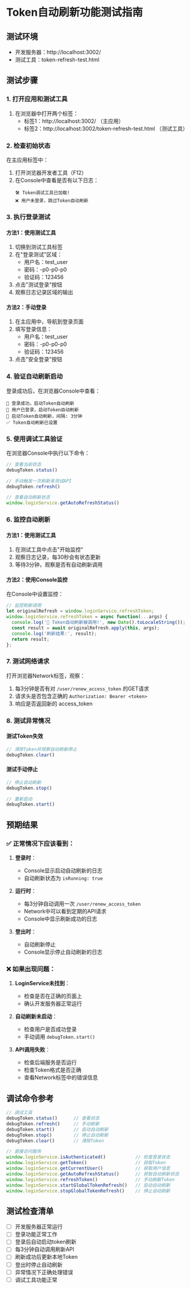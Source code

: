 # Token自动刷新功能测试指南

## 测试环境
- 开发服务器：http://localhost:3002/
- 测试工具：token-refresh-test.html

## 测试步骤

### 1. 打开应用和测试工具

1. 在浏览器中打开两个标签：
   - 标签1：http://localhost:3002/ （主应用）
   - 标签2：http://localhost:3002/token-refresh-test.html （测试工具）

### 2. 检查初始状态

在主应用标签中：
1. 打开浏览器开发者工具（F12）
2. 在Console中查看是否有以下日志：
   ```
   🛠️ Token调试工具已加载!
   ❌ 用户未登录，跳过Token自动刷新
   ```

### 3. 执行登录测试

#### 方法1：使用测试工具
1. 切换到测试工具标签
2. 在"登录测试"区域：
   - 用户名：test_user
   - 密码：-p0-p0-p0
   - 验证码：123456
3. 点击"测试登录"按钮
4. 观察日志记录区域的输出

#### 方法2：手动登录
1. 在主应用中，导航到登录页面
2. 填写登录信息：
   - 用户名：test_user
   - 密码：-p0-p0-p0
   - 验证码：123456
3. 点击"安全登录"按钮

### 4. 验证自动刷新启动

登录成功后，在浏览器Console中查看：
```
🚀 登录成功，启动Token自动刷新
👤 用户已登录，启动Token自动刷新
🔄 启动Token自动刷新，间隔: 3分钟
✅ Token自动刷新已设置
```

### 5. 使用调试工具验证

在浏览器Console中执行以下命令：

```javascript
// 查看当前状态
debugToken.status()

// 手动触发一次刷新来测试API
debugToken.refresh()

// 查看自动刷新状态
window.loginService.getAutoRefreshStatus()
```

### 6. 监控自动刷新

#### 方法1：使用测试工具
1. 在测试工具中点击"开始监控"
2. 观察日志记录，每30秒会有状态更新
3. 等待3分钟，观察是否有自动刷新调用

#### 方法2：使用Console监控
在Console中设置监控：
```javascript
// 监控刷新调用
let originalRefresh = window.loginService.refreshToken;
window.loginService.refreshToken = async function(...args) {
  console.log('🔄 Token自动刷新被调用!', new Date().toLocaleString());
  const result = await originalRefresh.apply(this, args);
  console.log('刷新结果:', result);
  return result;
};
```

### 7. 测试网络请求

打开浏览器Network标签，观察：
1. 每3分钟是否有对 `/user/renew_access_token` 的GET请求
2. 请求头是否包含正确的 `Authorization: Bearer <token>` 
3. 响应是否返回新的 access_token

### 8. 测试异常情况

#### 测试Token失效
```javascript
// 清除Token并观察自动刷新停止
debugToken.clear()
```

#### 测试手动停止
```javascript
// 停止自动刷新
debugToken.stop()

// 重新启动
debugToken.start()
```

## 预期结果

### ✅ 正常情况下应该看到：

1. **登录时**：
   - Console显示启动自动刷新的日志
   - 自动刷新状态为 `isRunning: true`

2. **运行时**：
   - 每3分钟自动调用一次 `/user/renew_access_token`
   - Network中可以看到定期的API请求
   - Console中显示刷新成功的日志

3. **登出时**：
   - 自动刷新停止
   - Console显示停止自动刷新的日志

### ❌ 如果出现问题：

1. **LoginService未找到**：
   - 检查是否在正确的页面上
   - 确认开发服务器正常运行

2. **自动刷新未启动**：
   - 检查用户是否成功登录
   - 手动调用 `debugToken.start()`

3. **API调用失败**：
   - 检查后端服务是否运行
   - 检查Token格式是否正确
   - 查看Network标签中的错误信息

## 调试命令参考

```javascript
// 调试工具
debugToken.status()      // 查看状态
debugToken.refresh()     // 手动刷新
debugToken.start()       // 启动自动刷新  
debugToken.stop()        // 停止自动刷新
debugToken.clear()       // 清除Token

// 直接访问服务
window.loginService.isAuthenticated()           // 检查登录状态
window.loginService.getToken()                  // 获取Token
window.loginService.getCurrentUser()            // 获取用户信息
window.loginService.getAutoRefreshStatus()      // 获取自动刷新状态
window.loginService.refreshToken()              // 手动刷新Token
window.loginService.startGlobalTokenRefresh()   // 启动自动刷新
window.loginService.stopGlobalTokenRefresh()    // 停止自动刷新
```

## 测试检查清单

- [ ] 开发服务器正常运行
- [ ] 登录功能正常工作
- [ ] 登录后自动启动token刷新
- [ ] 每3分钟自动调用刷新API
- [ ] 刷新成功后更新本地Token
- [ ] 登出时停止自动刷新
- [ ] 异常情况下正确处理错误
- [ ] 调试工具功能正常
